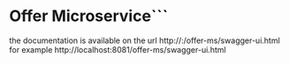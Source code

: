 # Offer Microservice```
the documentation is available on the url
http://<server>:<port>/offer-ms/swagger-ui.html
for example
http://localhost:8081/offer-ms/swagger-ui.html